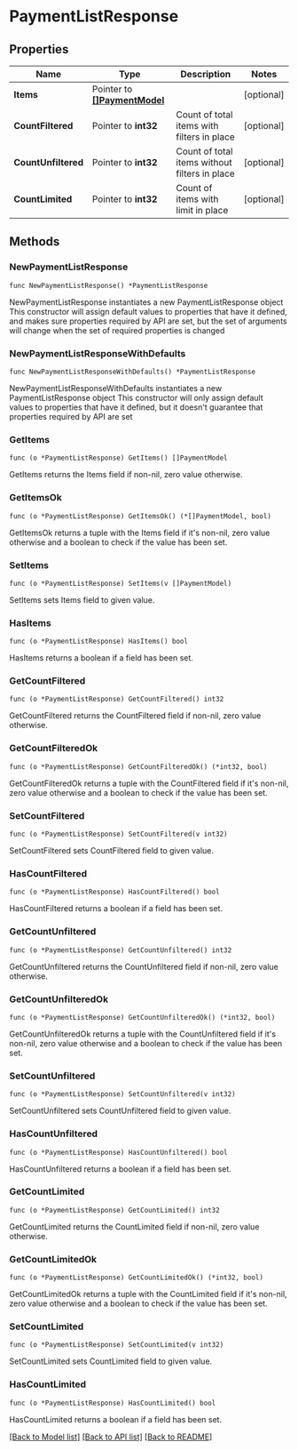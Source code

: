 # PaymentListResponse

## Properties

Name | Type | Description | Notes
------------ | ------------- | ------------- | -------------
**Items** | Pointer to [**[]PaymentModel**](PaymentModel.md) |  | [optional] 
**CountFiltered** | Pointer to **int32** | Count of total items with filters in place | [optional] 
**CountUnfiltered** | Pointer to **int32** | Count of total items without filters in place | [optional] 
**CountLimited** | Pointer to **int32** | Count of items with limit in place | [optional] 

## Methods

### NewPaymentListResponse

`func NewPaymentListResponse() *PaymentListResponse`

NewPaymentListResponse instantiates a new PaymentListResponse object
This constructor will assign default values to properties that have it defined,
and makes sure properties required by API are set, but the set of arguments
will change when the set of required properties is changed

### NewPaymentListResponseWithDefaults

`func NewPaymentListResponseWithDefaults() *PaymentListResponse`

NewPaymentListResponseWithDefaults instantiates a new PaymentListResponse object
This constructor will only assign default values to properties that have it defined,
but it doesn't guarantee that properties required by API are set

### GetItems

`func (o *PaymentListResponse) GetItems() []PaymentModel`

GetItems returns the Items field if non-nil, zero value otherwise.

### GetItemsOk

`func (o *PaymentListResponse) GetItemsOk() (*[]PaymentModel, bool)`

GetItemsOk returns a tuple with the Items field if it's non-nil, zero value otherwise
and a boolean to check if the value has been set.

### SetItems

`func (o *PaymentListResponse) SetItems(v []PaymentModel)`

SetItems sets Items field to given value.

### HasItems

`func (o *PaymentListResponse) HasItems() bool`

HasItems returns a boolean if a field has been set.

### GetCountFiltered

`func (o *PaymentListResponse) GetCountFiltered() int32`

GetCountFiltered returns the CountFiltered field if non-nil, zero value otherwise.

### GetCountFilteredOk

`func (o *PaymentListResponse) GetCountFilteredOk() (*int32, bool)`

GetCountFilteredOk returns a tuple with the CountFiltered field if it's non-nil, zero value otherwise
and a boolean to check if the value has been set.

### SetCountFiltered

`func (o *PaymentListResponse) SetCountFiltered(v int32)`

SetCountFiltered sets CountFiltered field to given value.

### HasCountFiltered

`func (o *PaymentListResponse) HasCountFiltered() bool`

HasCountFiltered returns a boolean if a field has been set.

### GetCountUnfiltered

`func (o *PaymentListResponse) GetCountUnfiltered() int32`

GetCountUnfiltered returns the CountUnfiltered field if non-nil, zero value otherwise.

### GetCountUnfilteredOk

`func (o *PaymentListResponse) GetCountUnfilteredOk() (*int32, bool)`

GetCountUnfilteredOk returns a tuple with the CountUnfiltered field if it's non-nil, zero value otherwise
and a boolean to check if the value has been set.

### SetCountUnfiltered

`func (o *PaymentListResponse) SetCountUnfiltered(v int32)`

SetCountUnfiltered sets CountUnfiltered field to given value.

### HasCountUnfiltered

`func (o *PaymentListResponse) HasCountUnfiltered() bool`

HasCountUnfiltered returns a boolean if a field has been set.

### GetCountLimited

`func (o *PaymentListResponse) GetCountLimited() int32`

GetCountLimited returns the CountLimited field if non-nil, zero value otherwise.

### GetCountLimitedOk

`func (o *PaymentListResponse) GetCountLimitedOk() (*int32, bool)`

GetCountLimitedOk returns a tuple with the CountLimited field if it's non-nil, zero value otherwise
and a boolean to check if the value has been set.

### SetCountLimited

`func (o *PaymentListResponse) SetCountLimited(v int32)`

SetCountLimited sets CountLimited field to given value.

### HasCountLimited

`func (o *PaymentListResponse) HasCountLimited() bool`

HasCountLimited returns a boolean if a field has been set.


[[Back to Model list]](../README.md#documentation-for-models) [[Back to API list]](../README.md#documentation-for-api-endpoints) [[Back to README]](../README.md)



